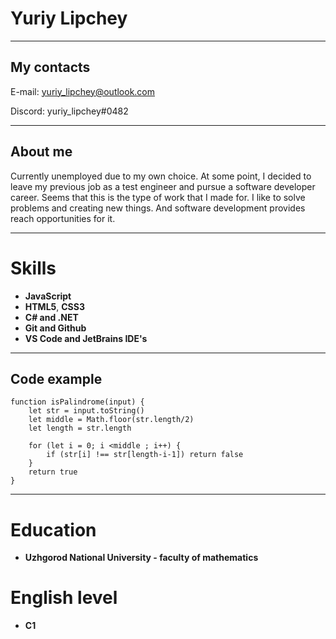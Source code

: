 # Yuriy Lipchey

---

## My contacts

E-mail: yuriy_lipchey@outlook.com

Discord: yuriy_lipchey#0482

---

## About me

Currently unemployed due to my own choice. At some point, I decided to leave
my previous job as a test engineer and pursue a software developer career.
Seems that this is the type of work that I made for. I like to solve problems
and creating new things. And software development provides reach
opportunities for it.

---

# Skills

- **JavaScript** 
- **HTML5**, **CSS3**
- **C# and .NET**
- **Git and Github**
- **VS Code and JetBrains IDE's**
---

## Code example

```
function isPalindrome(input) {
    let str = input.toString()
    let middle = Math.floor(str.length/2)
    let length = str.length

    for (let i = 0; i <middle ; i++) {
        if (str[i] !== str[length-i-1]) return false
    }
    return true
}
```

---

# Education
- **Uzhgorod National University - faculty of mathematics** 

# English level
- **C1**







